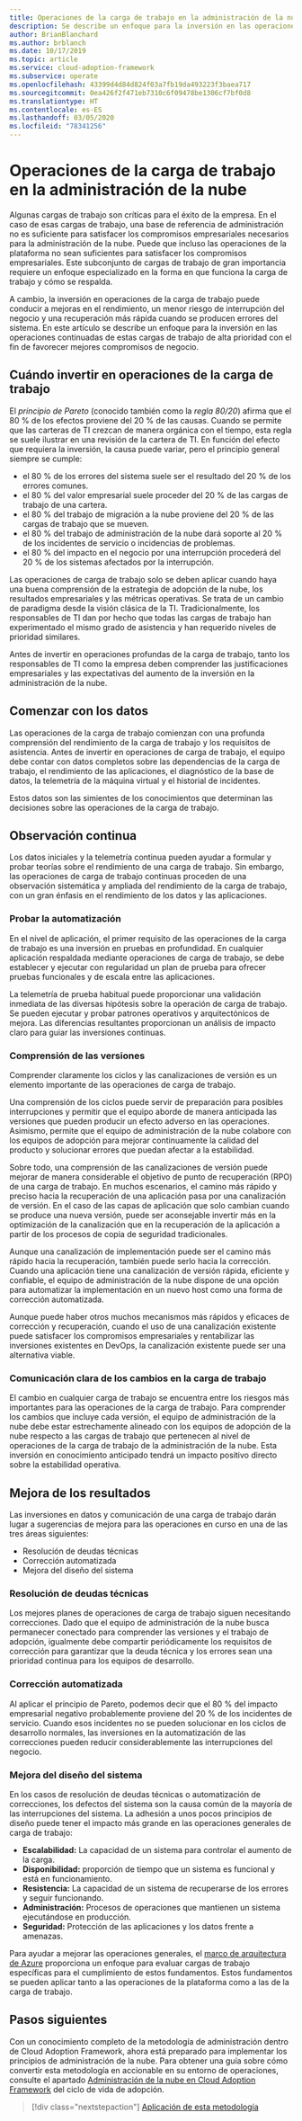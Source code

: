 ```yaml
---
title: Operaciones de la carga de trabajo en la administración de la nube
description: Se describe un enfoque para la inversión en las operaciones continuadas de estas cargas de trabajo de alta prioridad con el fin de favorecer mejores compromisos de negocio.
author: BrianBlanchard
ms.author: brblanch
ms.date: 10/17/2019
ms.topic: article
ms.service: cloud-adoption-framework
ms.subservice: operate
ms.openlocfilehash: 43399d4d84d824f03a7fb19da493223f3baea717
ms.sourcegitcommit: 0ea426f2f471eb7310c6f09478be1306cf7bf0d8
ms.translationtype: HT
ms.contentlocale: es-ES
ms.lasthandoff: 03/05/2020
ms.locfileid: "78341256"
---
```

# <a name="workload-operations-in-cloud-management"></a>Operaciones de la carga de trabajo en la administración de la nube

Algunas cargas de trabajo son críticas para el éxito de la empresa. En el caso de esas cargas de trabajo, una base de referencia de administración no es suficiente para satisfacer los compromisos empresariales necesarios para la administración de la nube. Puede que incluso las operaciones de la plataforma no sean suficientes para satisfacer los compromisos empresariales. Este subconjunto de cargas de trabajo de gran importancia requiere un enfoque especializado en la forma en que funciona la carga de trabajo y cómo se respalda.

A cambio, la inversión en operaciones de la carga de trabajo puede conducir a mejoras en el rendimiento, un menor riesgo de interrupción del negocio y una recuperación más rápida cuando se producen errores del sistema. En este artículo se describe un enfoque para la inversión en las operaciones continuadas de estas cargas de trabajo de alta prioridad con el fin de favorecer mejores compromisos de negocio.

## <a name="when-to-invest-in-workload-operations"></a>Cuándo invertir en operaciones de la carga de trabajo

El _principio de Pareto_ (conocido también como la _regla 80/20_) afirma que el 80 % de los efectos proviene del 20 % de las causas. Cuando se permite que las carteras de TI crezcan de manera orgánica con el tiempo, esta regla se suele ilustrar en una revisión de la cartera de TI. En función del efecto que requiera la inversión, la causa puede variar, pero el principio general siempre se cumple:

- el 80 % de los errores del sistema suele ser el resultado del 20 % de los errores comunes.
- el 80 % del valor empresarial suele proceder del 20 % de las cargas de trabajo de una cartera.
- el 80 % del trabajo de migración a la nube proviene del 20 % de las cargas de trabajo que se mueven.
- el 80 % del trabajo de administración de la nube dará soporte al 20 % de los incidentes de servicio o incidencias de problemas.
- el 80 % del impacto en el negocio por una interrupción procederá del 20 % de los sistemas afectados por la interrupción.

Las operaciones de carga de trabajo solo se deben aplicar cuando haya una buena comprensión de la estrategia de adopción de la nube, los resultados empresariales y las métricas operativas. Se trata de un cambio de paradigma desde la visión clásica de la TI. Tradicionalmente, los responsables de TI dan por hecho que todas las cargas de trabajo han experimentado el mismo grado de asistencia y han requerido niveles de prioridad similares.

Antes de invertir en operaciones profundas de la carga de trabajo, tanto los responsables de TI como la empresa deben comprender las justificaciones empresariales y las expectativas del aumento de la inversión en la administración de la nube.

## <a name="start-with-the-data"></a>Comenzar con los datos

Las operaciones de la carga de trabajo comienzan con una profunda comprensión del rendimiento de la carga de trabajo y los requisitos de asistencia. Antes de invertir en operaciones de carga de trabajo, el equipo debe contar con datos completos sobre las dependencias de la carga de trabajo, el rendimiento de las aplicaciones, el diagnóstico de la base de datos, la telemetría de la máquina virtual y el historial de incidentes.

Estos datos son las simientes de los conocimientos que determinan las decisiones sobre las operaciones de la carga de trabajo.

## <a name="continued-observation"></a>Observación continua

Los datos iniciales y la telemetría continua pueden ayudar a formular y probar teorías sobre el rendimiento de una carga de trabajo. Sin embargo, las operaciones de carga de trabajo continuas proceden de una observación sistemática y ampliada del rendimiento de la carga de trabajo, con un gran énfasis en el rendimiento de los datos y las aplicaciones.

### <a name="test-the-automation"></a>Probar la automatización

En el nivel de aplicación, el primer requisito de las operaciones de la carga de trabajo es una inversión en pruebas en profundidad. En cualquier aplicación respaldada mediante operaciones de carga de trabajo, se debe establecer y ejecutar con regularidad un plan de prueba para ofrecer pruebas funcionales y de escala entre las aplicaciones.

La telemetría de prueba habitual puede proporcionar una validación inmediata de las diversas hipótesis sobre la operación de carga de trabajo. Se pueden ejecutar y probar patrones operativos y arquitectónicos de mejora. Las diferencias resultantes proporcionan un análisis de impacto claro para guiar las inversiones continuas.

### <a name="understand-releases"></a>Comprensión de las versiones

Comprender claramente los ciclos y las canalizaciones de versión es un elemento importante de las operaciones de carga de trabajo.

Una comprensión de los ciclos puede servir de preparación para posibles interrupciones y permitir que el equipo aborde de manera anticipada las versiones que pueden producir un efecto adverso en las operaciones. Asimismo, permite que el equipo de administración de la nube colabore con los equipos de adopción para mejorar continuamente la calidad del producto y solucionar errores que puedan afectar a la estabilidad.

Sobre todo, una comprensión de las canalizaciones de versión puede mejorar de manera considerable el objetivo de punto de recuperación (RPO) de una carga de trabajo. En muchos escenarios, el camino más rápido y preciso hacia la recuperación de una aplicación pasa por una canalización de versión. En el caso de las capas de aplicación que solo cambian cuando se produce una nueva versión, puede ser aconsejable invertir más en la optimización de la canalización que en la recuperación de la aplicación a partir de los procesos de copia de seguridad tradicionales.

Aunque una canalización de implementación puede ser el camino más rápido hacia la recuperación, también puede serlo hacia la corrección. Cuando una aplicación tiene una canalización de versión rápida, eficiente y confiable, el equipo de administración de la nube dispone de una opción para automatizar la implementación en un nuevo host como una forma de corrección automatizada.

Aunque puede haber otros muchos mecanismos más rápidos y eficaces de corrección y recuperación, cuando el uso de una canalización existente puede satisfacer los compromisos empresariales y rentabilizar las inversiones existentes en DevOps, la canalización existente puede ser una alternativa viable.

### <a name="clearly-communicate-changes-to-the-workload"></a>Comunicación clara de los cambios en la carga de trabajo

El cambio en cualquier carga de trabajo se encuentra entre los riesgos más importantes para las operaciones de la carga de trabajo. Para comprender los cambios que incluye cada versión, el equipo de administración de la nube debe estar estrechamente alineado con los equipos de adopción de la nube respecto a las cargas de trabajo que pertenecen al nivel de operaciones de la carga de trabajo de la administración de la nube. Esta inversión en conocimiento anticipado tendrá un impacto positivo directo sobre la estabilidad operativa.

## <a name="improve-outcomes"></a>Mejora de los resultados

Las inversiones en datos y comunicación de una carga de trabajo darán lugar a sugerencias de mejora para las operaciones en curso en una de las tres áreas siguientes:

- Resolución de deudas técnicas
- Corrección automatizada
- Mejora del diseño del sistema

### <a name="technical-debt-resolution"></a>Resolución de deudas técnicas

Los mejores planes de operaciones de carga de trabajo siguen necesitando correcciones. Dado que el equipo de administración de la nube busca permanecer conectado para comprender las versiones y el trabajo de adopción, igualmente debe compartir periódicamente los requisitos de corrección para garantizar que la deuda técnica y los errores sean una prioridad continua para los equipos de desarrollo.

### <a name="automated-remediation"></a>Corrección automatizada

Al aplicar el principio de Pareto, podemos decir que el 80 % del impacto empresarial negativo probablemente proviene del 20 % de los incidentes de servicio. Cuando esos incidentes no se pueden solucionar en los ciclos de desarrollo normales, las inversiones en la automatización de las correcciones pueden reducir considerablemente las interrupciones del negocio.

### <a name="improved-system-design"></a>Mejora del diseño del sistema

En los casos de resolución de deudas técnicas o automatización de correcciones, los defectos del sistema son la causa común de la mayoría de las interrupciones del sistema. La adhesión a unos pocos principios de diseño puede tener el impacto más grande en las operaciones generales de carga de trabajo:

- **Escalabilidad:** La capacidad de un sistema para controlar el aumento de la carga.
- **Disponibilidad:** proporción de tiempo que un sistema es funcional y está en funcionamiento.
- **Resistencia:** La capacidad de un sistema de recuperarse de los errores y seguir funcionando.
- **Administración:** Procesos de operaciones que mantienen un sistema ejecutándose en producción.
- **Seguridad:** Protección de las aplicaciones y los datos frente a amenazas.

Para ayudar a mejorar las operaciones generales, el [marco de arquitectura de Azure](https://docs.microsoft.com/azure/architecture/guide/pillars) proporciona un enfoque para evaluar cargas de trabajo específicas para el cumplimiento de estos fundamentos. Estos fundamentos se pueden aplicar tanto a las operaciones de la plataforma como a las de la carga de trabajo.

## <a name="next-steps"></a>Pasos siguientes

Con un conocimiento completo de la metodología de administración dentro de Cloud Adoption Framework, ahora está preparado para implementar los principios de administración de la nube. Para obtener una guía sobre cómo convertir esta metodología en accionable en su entorno de operaciones, consulte el apartado [Administración de la nube en Cloud Adoption Framework](../index.md) del ciclo de vida de adopción.

> [!div class="nextstepaction"]
> [Aplicación de esta metodología](../index.md)

